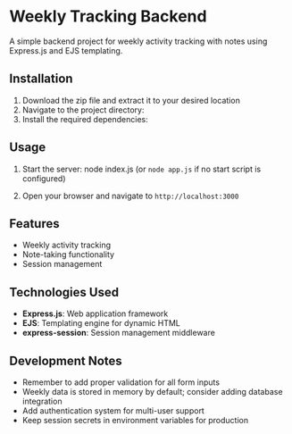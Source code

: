 # Weekly Tracking Backend

A simple backend project for weekly activity tracking with notes using Express.js and EJS templating.

## Installation

1. Download the zip file and extract it to your desired location
2. Navigate to the project directory:
3. Install the required dependencies:

## Usage

1. Start the server:
node index.js
(or `node app.js` if no start script is configured)

2. Open your browser and navigate to `http://localhost:3000`

## Features

- Weekly activity tracking
- Note-taking functionality
- Session management

## Technologies Used

- **Express.js**: Web application framework
- **EJS**: Templating engine for dynamic HTML
- **express-session**: Session management middleware

## Development Notes

- Remember to add proper validation for all form inputs
- Weekly data is stored in memory by default; consider adding database integration
- Add authentication system for multi-user support
- Keep session secrets in environment variables for production